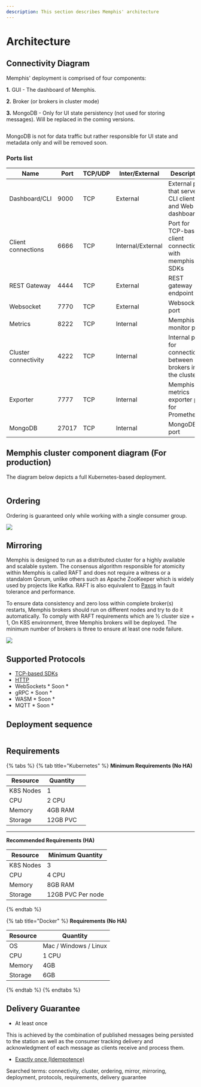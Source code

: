 ```yaml
---
description: This section describes Memphis' architecture
---
```


# Architecture

## Connectivity Diagram

Memphis' deployment is comprised of four components:

**1.** GUI - The dashboard of Memphis.

**2.** Broker (or brokers in cluster mode)

**3.** MongoDB - Only for UI state persistency (not used for storing messages). Will be replaced in the coming versions.

<figure><img src="../.gitbook/assets/connectivity diagram.jpeg" alt=""><figcaption></figcaption></figure>

MongoDB is not for data traffic but rather responsible for UI state and metadata only and will be removed soon.

### Ports list

| Name                 | Port  | TCP/UDP | Inter/External    | Description                                                    |
| -------------------- | ----- | ------- | ----------------- | -------------------------------------------------------------- |
| Dashboard/CLI        | 9000  | TCP     | External          | External port that serve CLI clients and Web UI dashboard      |
| Client connections   | 6666  | TCP     | Internal/External | Port for TCP-based client connections with memphis SDKs        |
| REST Gateway         | 4444  | TCP     | External          | REST gateway endpoint                                          |
| Websocket            | 7770  | TCP     | External          | Websocket port                                                 |
| Metrics              | 8222  | TCP     | Internal          | Memphis monitor port                                           |
| Cluster connectivity | 4222  | TCP     | Internal          | Internal port for connectiovity between brokers in the cluster |
| Exporter             | 7777  | TCP     | Internal          | Memphis metrics exporter port for Prometheus                   |
| MongoDB              | 27017 | TCP     | Internal          | MongoDB port                                                   |

## Memphis cluster component diagram (For production)

The diagram below depicts a full Kubernetes-based deployment.

<figure><img src="../.gitbook/assets/Memphis Architecture (1).jpg" alt=""><figcaption></figcaption></figure>

## Ordering

Ordering is guaranteed only while working with a single consumer group.

![](../.gitbook/assets/ordering.jpeg)

## Mirroring

Memphis is designed to run as a distributed cluster for a highly available and scalable system. The consensus algorithm responsible for atomicity within Memphis is called RAFT and does not require a witness or a standalom Qorum, unlike others such as Apache ZooKeeper which is widely used by projects like Kafka. RAFT is also equivalent to [Paxos](https://en.wikipedia.org/wiki/Paxos_(computer_science)) in fault tolerance and performance.

To ensure data consistency and zero loss within complete broker(s) restarts, Memphis brokers should run on different nodes and try to do it automatically. To comply with RAFT requirements which are ½ cluster size + 1, On K8S environment, three Memphis brokers will be deployed. The minimum number of brokers is three to ensure at least one node failure.

![](../.gitbook/assets/replications.jpeg)

## Supported Protocols

* [TCP-based SDKs](broken-reference)
* [HTTP](broken-reference)
* WebSockets \* Soon \*
* gRPC \* Soon \*
* WASM \* Soon \*
* MQTT \* Soon \*

## Deployment sequence

<figure><img src="../.gitbook/assets/Deployment process.jpg" alt=""><figcaption></figcaption></figure>

## Requirements

{% tabs %}
{% tab title="Kubernetes" %}
**Minimum Requirements (No HA)**

<table><thead><tr><th>Resource</th><th>Quantity</th><th data-hidden></th></tr></thead><tbody><tr><td>K8S Nodes</td><td>1</td><td></td></tr><tr><td>CPU</td><td>2 CPU</td><td></td></tr><tr><td>Memory</td><td>4GB RAM</td><td></td></tr><tr><td>Storage</td><td>12GB PVC</td><td></td></tr></tbody></table>

****

**Recommended Requirements (HA)**

| Resource  | Minimum Quantity  |
| --------- | ----------------- |
| K8S Nodes | 3                 |
| CPU       | 4 CPU             |
| Memory    | 8GB RAM           |
| Storage   | 12GB PVC Per node |
{% endtab %}

{% tab title="Docker" %}
**Requirements (No HA)**

| Resource | Quantity               |
| -------- | ---------------------- |
| OS       | Mac / Windows / Linux  |
| CPU      | 1 CPU                  |
| Memory   | 4GB                    |
| Storage  | 6GB                    |
{% endtab %}
{% endtabs %}

## Delivery Guarantee

* At least once

This is achieved by the combination of published messages being persisted to the station as well as the consumer tracking delivery and acknowledgment of each message as clients receive and process them.

* [Exactly once (Idempotence)](concepts/idempotency.md)



Searched terms: connectivity, cluster, ordering, mirror, mirroring, deployment, protocols, requirements, delivery guarantee
